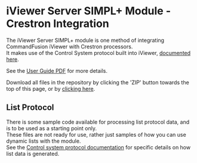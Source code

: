 # iViewer Server SIMPL+ Module - Crestron Integration

The iViewer Server SIMPL+ module is one method of integrating CommandFusion iViewer with Crestron processors.  
It makes use of the Control System protocol built into iViewer, [documented here](http://cmdf.us/controlprotocol).

See the [User Guide PDF](https://github.com/CommandFusion/CrestronModule/tree/master/CommandFusion%20iViewer%20Crestron%20Module%20User%20Guide%20v1.0.2.pdf) for more details.

Download all files in the repository by clicking the 'ZIP' button towards the top of this page, or by [clicking here](https://github.com/CommandFusion/CrestronModule/zipball/master).

## List Protocol

There is some sample code available for processing list protocol data, and is to be used as a starting point only.  
These files are not ready for use, rather just samples of how you can use dynamic lists with the module.  
See the [Control system protocol documentation](http://cmdf.us/controlprotocol) for specific details on how list data is generated.